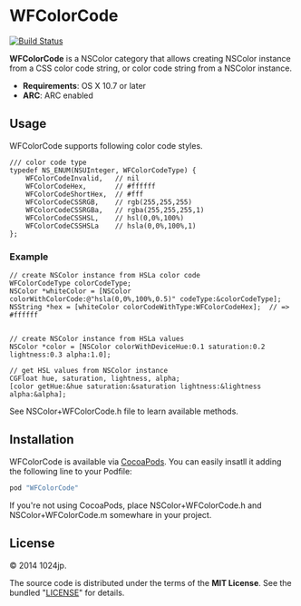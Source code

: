 
WFColorCode
=============================

[![Build Status](https://travis-ci.org/1024jp/WFColorCode.png)](https://travis-ci.org/1024jp/WFColorCode)

__WFColorCode__ is a NSColor category that allows creating NSColor instance from a CSS color code string, or color code string from a NSColor instance.

* __Requirements__: OS X 10.7 or later
* __ARC__: ARC enabled



Usage
-----------------------------
WFColorCode supports following color code styles.

```objc
/// color code type
typedef NS_ENUM(NSUInteger, WFColorCodeType) {
    WFColorCodeInvalid,   // nil
    WFColorCodeHex,       // #ffffff
    WFColorCodeShortHex,  // #fff
    WFColorCodeCSSRGB,    // rgb(255,255,255)
    WFColorCodeCSSRGBa,   // rgba(255,255,255,1)
    WFColorCodeCSSHSL,    // hsl(0,0%,100%)
    WFColorCodeCSSHSLa    // hsla(0,0%,100%,1)
};
```

### Example
```objc
// create NSColor instance from HSLa color code
WFColorCodeType colorCodeType;
NSColor *whiteColor = [NSColor colorWithColorCode:@"hsla(0,0%,100%,0.5)" codeType:&colorCodeType];
NSString *hex = [whiteColor colorCodeWithType:WFColorCodeHex];  // => #ffffff


// create NSColor instance from HSLa values
NSColor *color = [NSColor colorWithDeviceHue:0.1 saturation:0.2 lightness:0.3 alpha:1.0];

// get HSL values from NSColor instance
CGFloat hue, saturation, lightness, alpha;
[color getHue:&hue saturation:&saturation lightness:&lightness alpha:&alpha];
```

See NSColor+WFColorCode.h file to learn available methods.



Installation
-----------------------------
WFColorCode is available via [CocoaPods](http://cocoapods.org). You can easily insatll it adding the following line to your Podfile:

```ruby
pod "WFColorCode"
```

If you're not using CocoaPods, place NSColor+WFColorCode.h and NSColor+WFColorCode.m somewhare in your project.



License
-----------------------------
© 2014 1024jp.

The source code is distributed under the terms of the __MIT License__. See the bundled "[LICENSE](LICENSE)" for details.
